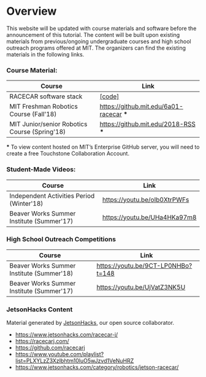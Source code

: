 # Overview
This website will be updated with course materials and software before the announcement of this tutorial.
The content will be built upon existing materials from previous/ongoing undergraduate courses and high school outreach
programs offered at MIT. The organizers can find the existing materials in the following links.

### Course Material:

| Course | Link |
| ------ | ---- |
| RACECAR software stack | [[code]](https://github.com/mit-racecar) |
| MIT Freshman Robotics Course (Fall'18) | https://github.mit.edu/6a01-racecar __*__ |
| MIT Junior/senior Robotics Course (Spring'18) | https://github.mit.edu/2018-RSS __*__ |

__*__ To view content hosted on MIT’s Enterprise GitHub server, you will need to create a free Touchstone Collaboration Account.

### Student-Made Videos:

| Course | Link | 
| ------ | ---- |
| Independent Activities Period (Winter'18) | https://youtu.be/oIb0XtrPWFs |
| Beaver Works Summer Institute (Summer'17) | https://youtu.be/UHa4HKa97m8 |

### High School Outreach Competitions

| Course | Link |
| ------ | ---- |
| Beaver Works Summer Institute (Summer'18) | https://youtu.be/9CT-LP0NHBo?t=148 |
| Beaver Works Summer Institute (Summer'17) | https://youtu.be/UjVatZ3NK5U |

### JetsonHacks Content
Material generated by [JetsonHacks](https://www.jetsonhacks.com/), our open source collaborator.
* https://www.jetsonhacks.com/racecar-j/
* https://racecarj.com/
* https://github.com/racecarj
* https://www.youtube.com/playlist?list=PLXYLzZ3XzIbhtm10luO5wJzvd1VeNuHRZ
* https://www.jetsonhacks.com/category/robotics/jetson-racecar/
